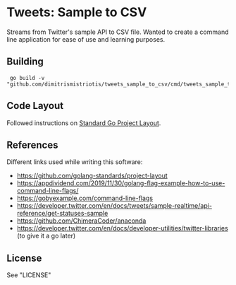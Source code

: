 # Tweets: Sample to CSV

Streams from Twitter's sample API to CSV file. Wanted to create a command line application for ease of use and learning purposes.

## Building

```
 go build -v "github.com/dimitrismistriotis/tweets_sample_to_csv/cmd/tweets_sample_to_csv/"
```

##  Code Layout

Followed instructions on [Standard Go Project Layout](https://github.com/golang-standards/project-layout).

## References

Different links used while writing this software:

* <https://github.com/golang-standards/project-layout>
* <https://appdividend.com/2019/11/30/golang-flag-example-how-to-use-command-line-flags/>
* <https://gobyexample.com/command-line-flags>
* <https://developer.twitter.com/en/docs/tweets/sample-realtime/api-reference/get-statuses-sample>
* <https://github.com/ChimeraCoder/anaconda>
* <https://developer.twitter.com/en/docs/developer-utilities/twitter-libraries> (to give it a go later)

## License

See "LICENSE"

